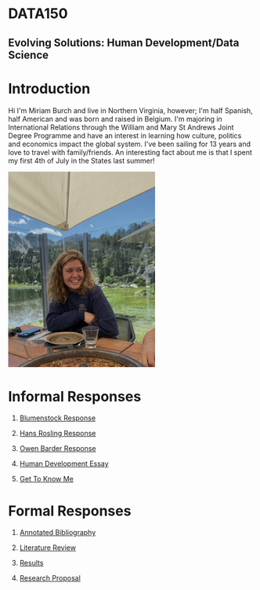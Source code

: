 # DATA150

## Evolving Solutions: Human Development/Data Science


# Introduction 

Hi I'm Miriam Burch and live in Northern Virginia, however; I'm half Spanish, half American and was born and raised in Belgium.  I'm majoring in International Relations through the William and Mary St Andrews Joint Degree Programme and have an interest in learning how culture, politics and economics impact the global system.  I've been sailing for 13 years and love to travel with family/friends.  An interesting fact about me is that I spent my first 4th of July in the States last summer!
 
<img src= "IMG_2107.jpeg" width=300>

#  Informal Responses

1. [Blumenstock Response](blumenstock.html)

2. [Hans Rosling Response](hansrosling.md)

3. [Owen Barder Response](owenbarder.md)

4. [Human Development Essay](humandevelopment.md)

5. [Get To Know Me](gettoknowme.md)

# Formal Responses

1. [Annotated Bibliography](annotatedbibliography.md)

2. [Literature Review](literaturereview.html)

3. [Results](results.html)

4. [Research Proposal](researchproposal.html)



